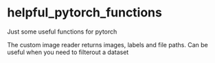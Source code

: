 # helpful_pytorch_functions
Just some useful functions for pytorch


The custom image reader returns images, labels and file paths. Can be useful when you need to filterout a dataset
